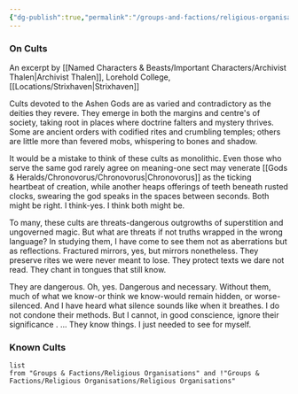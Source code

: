 ```yaml
---
{"dg-publish":true,"permalink":"/groups-and-factions/religious-organisations/religious-organisations/","updated":"2025-06-09T21:08:49.579+01:00"}
---
```



### On Cults
An excerpt by [[Named Characters & Beasts/Important Characters/Archivist Thalen\|Archivist Thalen]], Lorehold College, [[Locations/Strixhaven\|Strixhaven]]

Cults devoted to the Ashen Gods are as varied and  contradictory as the deities they revere. They emerge in both the margins and centre's of society, taking root in places where doctrine falters and mystery thrives. Some are ancient orders with codified rites and crumbling temples; others are little more than fevered mobs, whispering to bones and shadow.

It would be a mistake to think of these cults as monolithic. Even those who serve the same god rarely agree on meaning-one sect may venerate [[Gods & Heralds/Chronovorus/Chronovorus\|Chronovorus]] as the ticking heartbeat of creation, while another heaps offerings of teeth beneath rusted clocks, swearing the god speaks in the spaces between seconds. Both might be right. I think-yes. I think both might be.

To many, these cults are threats-dangerous outgrowths of superstition and ungoverned magic. But what are threats if not truths wrapped in the wrong language? In studying them, I have come to see them not as aberrations but as reflections. Fractured mirrors,
yes, but mirrors nonetheless. They preserve rites we were never meant to lose. They protect texts we dare not read. They chant in tongues that still know.

They are dangerous. Oh, yes. Dangerous and necessary. Without them, much of what we know-or think we know-would remain hidden, or worse-silenced. And I have heard what silence sounds like when it breathes. I do not condone their methods. But I cannot, in good
conscience, ignore their significance .
... They know things.
I just needed to see for myself.

### Known Cults
```Dataview
list 
from "Groups & Factions/Religious Organisations" and !"Groups & Factions/Religious Organisations/Religious Organisations" 
```